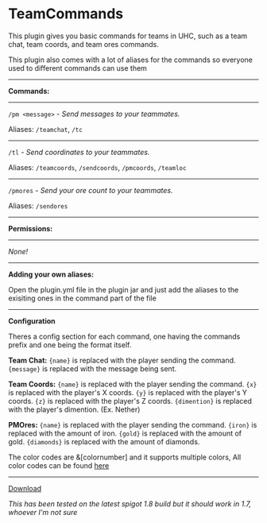 # TeamCommands

This plugin gives you basic commands for teams in UHC, such as a team chat, team coords, and team ores commands.

This plugin also comes with a lot of aliases for the commands so everyone used to different commands can use them

___

**Commands:**

___

`/pm <message>` - *Send messages to your teammates.*

Aliases: `/teamchat`, `/tc`

___

`/tl` - *Send coordinates to your teammates.*

Aliases: `/teamcoords`, `/sendcoords`, `/pmcoords`, `/teamloc`

___

`/pmores` - *Send your ore count to your teammates.*

Aliases: `/sendores`

___

**Permissions:**

___

*None!*
___

**Adding your own aliases:**

Open the plugin.yml file in the plugin jar and just add the aliases to the exisiting ones in the command part of the file

___

**Configuration**

Theres a config section for each command, one having the commands prefix and one being the format itself.

**Team Chat:**
`{name}` is replaced with the player sending the command.
`{message}` is replaced with the message being sent.

**Team Coords:**
`{name}` is replaced with the player sending the command.
`{x}` is replaced with the player's X coords.
`{y}` is replaced with the player's Y coords.
`{z}` is replaced with the player's Z coords.
`{dimention}` is replaced with the player's dimention. (Ex. Nether)

**PMOres:**
`{name}` is replaced with the player sending the command.
`{iron}` is replaced with the amount of iron.
`{gold}` is replaced with the amount of gold.
`{diamonds}` is replaced with the amount of diamonds.

The color codes are &[colornumber] and it supports multiple colors, All color codes can be found [here](http://minecraft.gamepedia.com/Formatting_codes)

___
[Download](https://github.com/LeonTG77/TeamCommands/releases)

*This has been tested on the latest spigot 1.8 build but it should work in 1.7, whoever I'm not sure*
